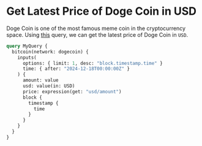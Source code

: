 # Get Latest Price of Doge Coin in USD

Doge Coin is one of the most famous meme coin in the cryptocurrency space. Using [this](https://ide.bitquery.io/dogecoin-price-in-use_1) query, we can get the latest price of Doge Coin in `USD`.

```graphql
query MyQuery {
  bitcoin(network: dogecoin) {
    inputs(
      options: { limit: 1, desc: "block.timestamp.time" }
      time: { after: "2024-12-18T00:00:00Z" }
    ) {
      amount: value
      usd: value(in: USD)
      price: expression(get: "usd/amount")
      block {
        timestamp {
          time
        }
      }
    }
  }
}
```
